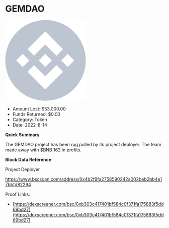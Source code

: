 # GEMDAO
![GEMDAO](/rektimages/GEMDAO.png)
- Amount Lost: $53,000.00
- Funds Returned: $0.00
- Category: Token
- Date: 2022-8-14

**Quick Summary**

The GEMDAO project has been rug pulled by its project deployer. The team made away with $BNB 162 in profits.

  


 **Block Data Reference**

Project Deployer

https://www.bscscan.com/address/0x4b2f9fa2758590242a002beb2bb4e17bbfd82294


Proof Links:
- [https://dexscreener.com/bsc/0xb303c417401bf584c0f371fa175883f5dd69bd27](https://dexscreener.com/bsc/0xb303c417401bf584c0f371fa175883f5dd69bd27)


